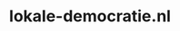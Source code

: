---
layout: post
title:  "lokale-democratie.nl"
internal_url:  "/dutchgov/lokale-democratie.nl.html"
categories: dutchgov
---